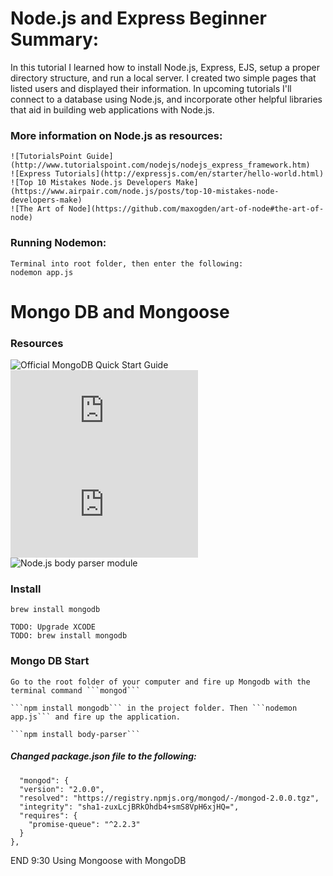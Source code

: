 # Node.js and Express Beginner Summary:

In this tutorial I learned how to install Node.js, Express, EJS, setup a proper
directory structure, and run a local server. I created two simple pages that
listed users and displayed their information. 
In upcoming tutorials I'll connect to a database using Node.js, and incorporate
other helpful libraries that aid in building web applications with Node.js.

### More information on Node.js as resources:

	![TutorialsPoint Guide](http://www.tutorialspoint.com/nodejs/nodejs_express_framework.htm)
	![Express Tutorials](http://expressjs.com/en/starter/hello-world.html)
	![Top 10 Mistakes Node.js Developers Make](https://www.airpair.com/node.js/posts/top-10-mistakes-node-developers-make)
	![The Art of Node](https://github.com/maxogden/art-of-node#the-art-of-node)

### Running Nodemon:
	Terminal into root folder, then enter the following:
	nodemon app.js

# Mongo DB and Mongoose

### Resources

![Official MongoDB Quick Start Guide](http://mongodb.github.io/node-mongodb-native/2.1/quick-start/)
![Collection API: e.g. find(), insertOne(), etc.](http://mongodb.github.io/node-mongodb-native/2.1/api/Collection.html)
![Connecting and Working with MongoDB with Node & Express](https://www.terlici.com/2015/04/03/mongodb-node-express.html)
![Node.js body parser module](https://github.com/expressjs/body-parser)

### Install

	brew install mongodb
	
	TODO: Upgrade XCODE
	TODO: brew install mongodb

### Mongo DB Start

	Go to the root folder of your computer and fire up Mongodb with the terminal command ```mongod```

	```npm install mongodb``` in the project folder. Then ```nodemon app.js``` and fire up the application.

	```npm install body-parser```

##### Changed package.json file to the following:

	  "mongod": {
      "version": "2.0.0",
      "resolved": "https://registry.npmjs.org/mongod/-/mongod-2.0.0.tgz",
      "integrity": "sha1-zuxLcjBRkOhdb4+smS8VpH6xjHQ=",
      "requires": {
        "promise-queue": "^2.2.3"
      }
    },


END 9:30 Using Mongoose with MongoDB
